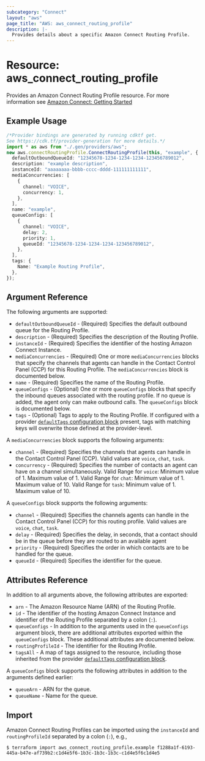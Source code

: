 ```yaml
---
subcategory: "Connect"
layout: "aws"
page_title: "AWS: aws_connect_routing_profile"
description: |-
  Provides details about a specific Amazon Connect Routing Profile.
---
```


# Resource: aws\_connect\_routing\_profile

Provides an Amazon Connect Routing Profile resource. For more information see
[Amazon Connect: Getting Started](https://docs.aws.amazon.com/connect/latest/adminguide/amazon-connect-get-started.html)

## Example Usage

```typescript
/*Provider bindings are generated by running cdktf get.
See https://cdk.tf/provider-generation for more details.*/
import * as aws from "./.gen/providers/aws";
new aws.connectRoutingProfile.ConnectRoutingProfile(this, "example", {
  defaultOutboundQueueId: "12345678-1234-1234-1234-123456789012",
  description: "example description",
  instanceId: "aaaaaaaa-bbbb-cccc-dddd-111111111111",
  mediaConcurrencies: [
    {
      channel: "VOICE",
      concurrency: 1,
    },
  ],
  name: "example",
  queueConfigs: [
    {
      channel: "VOICE",
      delay: 2,
      priority: 1,
      queueId: "12345678-1234-1234-1234-123456789012",
    },
  ],
  tags: {
    Name: "Example Routing Profile",
  },
});

```

## Argument Reference

The following arguments are supported:

* `defaultOutboundQueueId` - (Required) Specifies the default outbound queue for the Routing Profile.
* `description` - (Required) Specifies the description of the Routing Profile.
* `instanceId` - (Required) Specifies the identifier of the hosting Amazon Connect Instance.
* `mediaConcurrencies` - (Required) One or more `mediaConcurrencies` blocks that specify the channels that agents can handle in the Contact Control Panel (CCP) for this Routing Profile. The `mediaConcurrencies` block is documented below.
* `name` - (Required) Specifies the name of the Routing Profile.
* `queueConfigs` - (Optional) One or more `queueConfigs` blocks that specify the inbound queues associated with the routing profile. If no queue is added, the agent only can make outbound calls. The `queueConfigs` block is documented below.
* `tags` - (Optional) Tags to apply to the Routing Profile. If configured with a provider
  [`defaultTags` configuration block](https://registry.terraform.io/providers/hashicorp/aws/latest/docs#default_tags-configuration-block) present, tags with matching keys will overwrite those defined at the provider-level.

A `mediaConcurrencies` block supports the following arguments:

* `channel` - (Required) Specifies the channels that agents can handle in the Contact Control Panel (CCP). Valid values are `voice`, `chat`, `task`.
* `concurrency` - (Required) Specifies the number of contacts an agent can have on a channel simultaneously. Valid Range for `voice`: Minimum value of 1. Maximum value of 1. Valid Range for `chat`: Minimum value of 1. Maximum value of 10. Valid Range for `task`: Minimum value of 1. Maximum value of 10.

A `queueConfigs` block supports the following arguments:

* `channel` - (Required) Specifies the channels agents can handle in the Contact Control Panel (CCP) for this routing profile. Valid values are `voice`, `chat`, `task`.
* `delay` - (Required) Specifies the delay, in seconds, that a contact should be in the queue before they are routed to an available agent
* `priority` - (Required) Specifies the order in which contacts are to be handled for the queue.
* `queueId` - (Required) Specifies the identifier for the queue.

## Attributes Reference

In addition to all arguments above, the following attributes are exported:

* `arn` - The Amazon Resource Name (ARN) of the Routing Profile.
* `id` - The identifier of the hosting Amazon Connect Instance and identifier of the Routing Profile separated by a colon (`:`).
* `queueConfigs` - In addition to the arguments used in the `queueConfigs` argument block, there are additional attributes exported within the `queueConfigs` block. These additional attributes are documented below.
* `routingProfileId` - The identifier for the Routing Profile.
* `tagsAll` - A map of tags assigned to the resource, including those inherited from the provider [`defaultTags` configuration block](https://registry.terraform.io/providers/hashicorp/aws/latest/docs#default_tags-configuration-block).

A `queueConfigs` block supports the following attributes in addition to the arguments defined earlier:

* `queueArn` - ARN for the queue.
* `queueName` - Name for the queue.

## Import

Amazon Connect Routing Profiles can be imported using the `instanceId` and `routingProfileId` separated by a colon (`:`), e.g.,

```console
$ terraform import aws_connect_routing_profile.example f1288a1f-6193-445a-b47e-af739b2:c1d4e5f6-1b3c-1b3c-1b3c-c1d4e5f6c1d4e5
```
